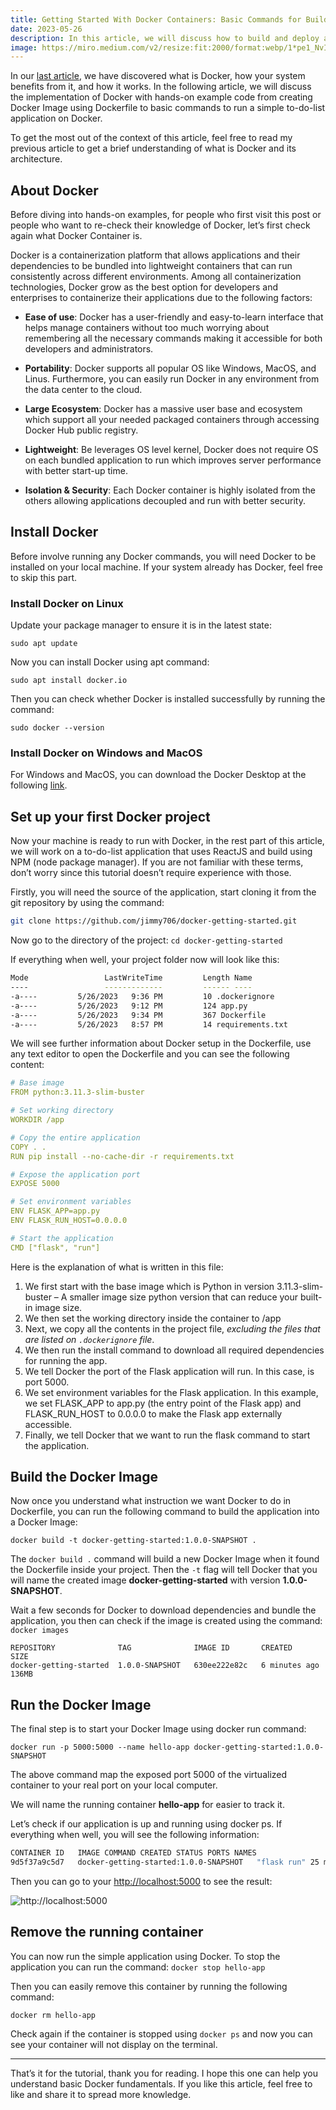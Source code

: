 ```yaml
---
title: Getting Started With Docker Containers: Basic Commands for Building and Deploying Your Application
date: 2023-05-26
description: In this article, we will discuss how to build and deploy a simple to-do-list application using Docker.
image: https://miro.medium.com/v2/resize:fit:2000/format:webp/1*pe1_NvIqaBNwOPdcP_a_2Q.jpeg
---
```


In our [last article](https://dev.to/junedang/an-evolution-story-of-software-deployment-from-dedicated-server-to-containerization-4ol6), we have discovered what is Docker, how your system benefits from it, and how it works. In the following article, we will discuss the implementation of Docker with hands-on example code from creating Docker Image using Dockerfile to basic commands to run a simple to-do-list application on Docker.

To get the most out of the context of this article, feel free to read my previous article to get a brief understanding of what is Docker and its architecture.

## About Docker
Before diving into hands-on examples, for people who first visit this post or people who want to re-check their knowledge of Docker, let’s first check again what Docker Container is.

Docker is a containerization platform that allows applications and their dependencies to be bundled into lightweight containers that can run consistently across different environments. Among all containerization technologies, Docker grow as the best option for developers and enterprises to containerize their applications due to the following factors:

- **Ease of use**: Docker has a user-friendly and easy-to-learn interface that helps manage containers without too much worrying about remembering all the necessary commands making it accessible for both developers and administrators.

- **Portability**: Docker supports all popular OS like Windows, MacOS, and Linus. Furthermore, you can easily run Docker in any environment from the data center to the cloud.

- **Large Ecosystem**: Docker has a massive user base and ecosystem which support all your needed packaged containers through accessing Docker Hub public registry.

- **Lightweight**: Be leverages OS level kernel, Docker does not require OS on each bundled application to run which improves server performance with better start-up time.

- **Isolation & Security**: Each Docker container is highly isolated from the others allowing applications decoupled and run with better security.

## Install Docker
Before involve running any Docker commands, you will need Docker to be installed on your local machine. If your system already has Docker, feel free to skip this part.

### Install Docker on Linux
Update your package manager to ensure it is in the latest state:
```
sudo apt update
```

Now you can install Docker using apt command:

```
sudo apt install docker.io
```
Then you can check whether Docker is installed successfully by running the command:
```
sudo docker --version
```

### Install Docker on Windows and MacOS
For Windows and MacOS, you can download the Docker Desktop at the following [link](https://docs.docker.com/get-docker/).

## Set up your first Docker project
Now your machine is ready to run with Docker, in the rest part of this article, we will work on a to-do-list application that uses ReactJS and build using NPM (node package manager). If you are not familiar with these terms, don’t worry since this tutorial doesn’t require experience with those.

Firstly, you will need the source of the application, start cloning it from the git repository by using the command:
```bash
git clone https://github.com/jimmy706/docker-getting-started.git
```

Now go to the directory of the project: `cd docker-getting-started`

If everything when well, your project folder now will look like this:
```bash
Mode                 LastWriteTime         Length Name
----                 -------------         ------ ----
-a----         5/26/2023   9:36 PM         10 .dockerignore
-a----         5/26/2023   9:12 PM         124 app.py
-a----         5/26/2023   9:34 PM         367 Dockerfile
-a----         5/26/2023   8:57 PM         14 requirements.txt
```
We will see further information about Docker setup in the Dockerfile, use any text editor to open the Dockerfile and you can see the following content:

```yaml
# Base image
FROM python:3.11.3-slim-buster

# Set working directory
WORKDIR /app

# Copy the entire application
COPY . .
RUN pip install --no-cache-dir -r requirements.txt

# Expose the application port
EXPOSE 5000

# Set environment variables
ENV FLASK_APP=app.py
ENV FLASK_RUN_HOST=0.0.0.0

# Start the application
CMD ["flask", "run"]
```
Here is the explanation of what is written in this file:

1. We first start with the base image which is Python in version 3.11.3-slim-buster – A smaller image size python version that can reduce your built-in image size.
2. We then set the working directory inside the container to /app
3. Next, we copy all the contents in the project file, _excluding the files that are listed on `.dockerignore` file_.
4. We then run the install command to download all required dependencies for running the app.
5. We tell Docker the port of the Flask application will run. In this case, is port 5000.
6. We set environment variables for the Flask application. In this example, we set FLASK_APP to app.py (the entry point of the Flask app) and FLASK_RUN_HOST to 0.0.0.0 to make the Flask app externally accessible.
7. Finally, we tell Docker that we want to run the flask command to start the application.

## Build the Docker Image
Now once you understand what instruction we want Docker to do in Dockerfile, you can run the following command to build the application into a Docker Image:
```
docker build -t docker-getting-started:1.0.0-SNAPSHOT .
```

The `docker build .` command will build a new Docker Image when it found the Dockerfile inside your project. Then the `-t` flag will tell Docker that you will name the created image **docker-getting-started** with version **1.0.0-SNAPSHOT**.

Wait a few seconds for Docker to download dependencies and bundle the application, you then can check if the image is created using the command: `docker images`


```
REPOSITORY              TAG              IMAGE ID       CREATED         SIZE
docker-getting-started  1.0.0-SNAPSHOT   630ee222e82c   6 minutes ago   136MB
```

## Run the Docker Image
The final step is to start your Docker Image using docker run command:
```
docker run -p 5000:5000 --name hello-app docker-getting-started:1.0.0-SNAPSHOT
```

The above command map the exposed port 5000 of the virtualized container to your real port on your local computer.

We will name the running container **hello-app** for easier to track it.

Let’s check if our application is up and running using docker ps. If everything when well, you will see the following information:

```bash
CONTAINER ID   IMAGE COMMAND CREATED STATUS PORTS NAMES
9d5f37a9c5d7   docker-getting-started:1.0.0-SNAPSHOT   "flask run" 25 minutes ago   Up 2 seconds   0.0.0.0:5000->5000/tcp   hello-app
```

Then you can go to your [http://localhost:5000](http://localhost:5000) to see the result:


![http://localhost:5000](https://dev-to-uploads.s3.amazonaws.com/uploads/articles/hwy2ttlcx6fcdhl23g6k.png)


## Remove the running container
You can now run the simple application using Docker. To stop the application you can run the command: `docker stop hello-app`

Then you can easily remove this container by running the following command:
```
docker rm hello-app
```

Check again if the container is stopped using `docker ps` and now you can see your container will not display on the terminal.

---
That’s it for the tutorial, thank you for reading. I hope this one can help you understand basic Docker fundamentals. If you like this article, feel free to like and share it to spread more knowledge.
